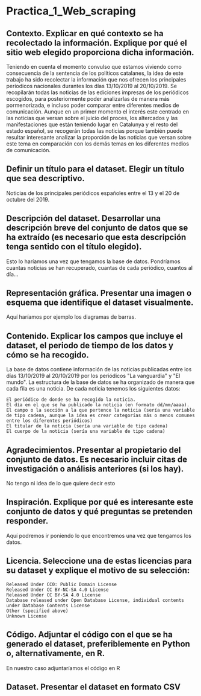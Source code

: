 # Practica_1_Web_scraping

## Contexto. Explicar en qué contexto se ha recolectado la información. Explique por qué el sitio web elegido proporciona dicha información.

Teniendo en cuenta el momento convulso que estamos viviendo como consecuencia de la sentencia de los políticos catalanes, la idea de este trabajo ha sido recolectar la información que nos ofrecen los principales períodicos nacionales durantes los días 13/10/2019 al 20/10/2019. Se recopilarán todas las noticias de las ediciones impresas de los periódicos escogidos, para posteriormente poder analizarlas de manera más pormenorizada, e incluso poder comparar entre diferentes medios de comunicación. Aunque en un primer momento el interés este centrado en las noticias que versan sobre el juicio del proces, los altercados y las manifestaciones que están teniendo lugar en Catalunya y el resto del estado español, se recogerán todas las noticias porque también puede resultar interesante analizar la proporción de las noticias que versan sobre este tema en comparación con los demás temas en los diferentes medios de comunicación.

## Definir un título para el dataset. Elegir un título que sea descriptivo.

Noticias de los principales periódicos españoles entre el 13 y el 20 de octubre del 2019.

## Descripción del dataset. Desarrollar una descripción breve del conjunto de datos que se ha extraído (es necesario que esta descripción tenga sentido con el título elegido).

Esto lo haríamos una vez que tengamos la base de datos. Pondríamos cuantas noticias se han recuperado, cuantas de cada periódico, cuantos al día...

## Representación gráfica. Presentar una imagen o esquema que identifique el dataset visualmente.

Aquí haríamos por ejemplo los diagramas de barras.

## Contenido. Explicar los campos que incluye el dataset, el periodo de tiempo de los datos y cómo se ha recogido.

La base de datos contiene información de las noticias publicadas entre los días 13/10/2019 al 20/10/2019 por los periódicos "La vanguardia" y "El mundo". La estructura de la base de datos se ha organizado de manera que cada fila es una noticia. De cada noticia tenemos los siguientes datos:

    El periódico de donde se ha recogido la noticia.
    El día en el que se ha publicado la noticia (en formato dd/mm/aaaa).
    El campo o la sección a la que pertence la noticia (sería una variable de tipo cadena, aunque la idea es crear categorías más o menos comunes entre los diferentes periódicos)
    El titular de la noticia (sería una variable de tipo cadena)
    El cuerpo de la noticia (sería una variable de tipo cadena)

## Agradecimientos. Presentar al propietario del conjunto de datos. Es necesario incluir citas de investigación o análisis anteriores (si los hay).

No tengo ni idea de lo que quiere decir esto

## Inspiración. Explique por qué es interesante este conjunto de datos y qué preguntas se pretenden responder.

Aquí podremos ir poniendo lo que encontremos una vez que tengamos los datos.

## Licencia. Seleccione una de estas licencias para su dataset y explique el motivo de su selección:

    Released Under CC0: Public Domain License
    Released Under CC BY-NC-SA 4.0 License
    Released Under CC BY-SA 4.0 License
    Database released under Open Database License, individual contents under Database Contents License
    Other (specified above)
    Unknown License

## Código. Adjuntar el código con el que se ha generado el dataset, preferiblemente en Python o, alternativamente, en R.

En nuestro caso adjuntaríamos el código en R

## Dataset. Presentar el dataset en formato CSV
